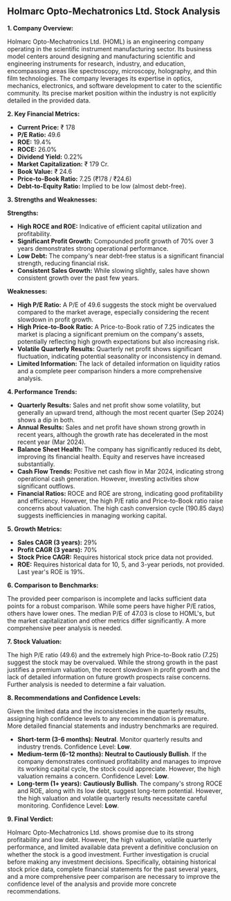 ## Holmarc Opto-Mechatronics Ltd. Stock Analysis

**1. Company Overview:**

Holmarc Opto-Mechatronics Ltd. (HOML) is an engineering company operating in the scientific instrument manufacturing sector.  Its business model centers around designing and manufacturing scientific and engineering instruments for research, industry, and education, encompassing areas like spectroscopy, microscopy, holography, and thin film technologies.  The company leverages its expertise in optics, mechanics, electronics, and software development to cater to the scientific community.  Its precise market position within the industry is not explicitly detailed in the provided data.


**2. Key Financial Metrics:**

* **Current Price:** ₹ 178
* **P/E Ratio:** 49.6
* **ROE:** 19.4%
* **ROCE:** 26.0%
* **Dividend Yield:** 0.22%
* **Market Capitalization:** ₹ 179 Cr.
* **Book Value:** ₹ 24.6
* **Price-to-Book Ratio:** 7.25 (₹178 / ₹24.6)
* **Debt-to-Equity Ratio:** Implied to be low (almost debt-free).


**3. Strengths and Weaknesses:**

**Strengths:**

* **High ROCE and ROE:**  Indicative of efficient capital utilization and profitability.
* **Significant Profit Growth:**  Compounded profit growth of 70% over 3 years demonstrates strong operational performance.
* **Low Debt:**  The company's near debt-free status is a significant financial strength, reducing financial risk.
* **Consistent Sales Growth:**  While slowing slightly, sales have shown consistent growth over the past few years.

**Weaknesses:**

* **High P/E Ratio:**  A P/E of 49.6 suggests the stock might be overvalued compared to the market average, especially considering the recent slowdown in profit growth.
* **High Price-to-Book Ratio:** A Price-to-Book ratio of 7.25 indicates the market is placing a significant premium on the company's assets, potentially reflecting high growth expectations but also increasing risk.
* **Volatile Quarterly Results:**  Quarterly net profit shows significant fluctuation, indicating potential seasonality or inconsistency in demand.
* **Limited Information:** The lack of detailed information on liquidity ratios and a complete peer comparison hinders a more comprehensive analysis.


**4. Performance Trends:**

* **Quarterly Results:** Sales and net profit show some volatility, but generally an upward trend, although the most recent quarter (Sep 2024) shows a dip in both.
* **Annual Results:**  Sales and net profit have shown strong growth in recent years, although the growth rate has decelerated in the most recent year (Mar 2024).
* **Balance Sheet Health:** The company has significantly reduced its debt, improving its financial health.  Equity and reserves have increased substantially.
* **Cash Flow Trends:**  Positive net cash flow in Mar 2024, indicating strong operational cash generation. However, investing activities show significant outflows.
* **Financial Ratios:** ROCE and ROE are strong, indicating good profitability and efficiency.  However, the high P/E ratio and Price-to-Book ratio raise concerns about valuation.  The high cash conversion cycle (190.85 days) suggests inefficiencies in managing working capital.


**5. Growth Metrics:**

* **Sales CAGR (3 years):** 29%
* **Profit CAGR (3 years):** 70%
* **Stock Price CAGR:**  Requires historical stock price data not provided.
* **ROE:**  Requires historical data for 10, 5, and 3-year periods, not provided.  Last year's ROE is 19%.


**6. Comparison to Benchmarks:**

The provided peer comparison is incomplete and lacks sufficient data points for a robust comparison.  While some peers have higher P/E ratios, others have lower ones.  The median P/E of 47.03 is close to HOML's, but the market capitalization and other metrics differ significantly.  A more comprehensive peer analysis is needed.


**7. Stock Valuation:**

The high P/E ratio (49.6) and the extremely high Price-to-Book ratio (7.25) suggest the stock may be overvalued.  While the strong growth in the past justifies a premium valuation, the recent slowdown in profit growth and the lack of detailed information on future growth prospects raise concerns.  Further analysis is needed to determine a fair valuation.


**8. Recommendations and Confidence Levels:**

Given the limited data and the inconsistencies in the quarterly results, assigning high confidence levels to any recommendation is premature.  More detailed financial statements and industry benchmarks are required.

* **Short-term (3-6 months):**  **Neutral**.  Monitor quarterly results and industry trends.  Confidence Level: **Low**.
* **Medium-term (6-12 months):**  **Neutral to Cautiously Bullish**.  If the company demonstrates continued profitability and manages to improve its working capital cycle, the stock could appreciate.  However, the high valuation remains a concern. Confidence Level: **Low**.
* **Long-term (1+ years):**  **Cautiously Bullish**.  The company's strong ROCE and ROE, along with its low debt, suggest long-term potential. However, the high valuation and volatile quarterly results necessitate careful monitoring. Confidence Level: **Low**.


**9. Final Verdict:**

Holmarc Opto-Mechatronics Ltd. shows promise due to its strong profitability and low debt. However, the high valuation, volatile quarterly performance, and limited available data prevent a definitive conclusion on whether the stock is a good investment.  Further investigation is crucial before making any investment decisions.  Specifically, obtaining historical stock price data, complete financial statements for the past several years, and a more comprehensive peer comparison are necessary to improve the confidence level of the analysis and provide more concrete recommendations.
